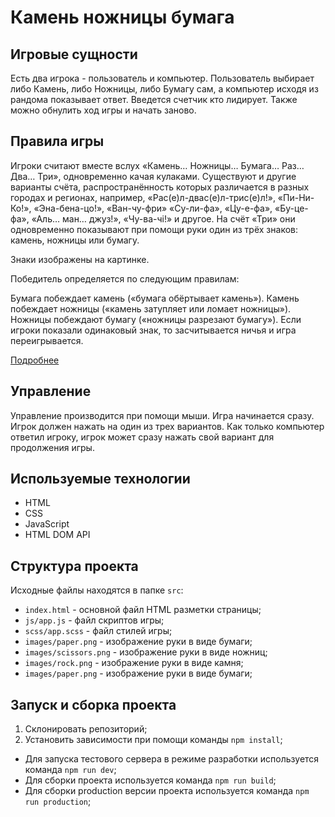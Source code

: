 # Камень ножницы бумага

## Игровые сущности

Есть два игрока - пользователь и компьютер. Пользователь выбирает либо Камень, либо Ножницы, либо Бумагу сам, а компьютер исходя из рандома показывает ответ. Введется счетчик кто лидирует. Также можно обнулить ход игры и начать заново.

## Правила игры

Игроки считают вместе вслух «Камень… Ножницы… Бумага… Раз… Два… Три», одновременно качая кулаками. Существуют и другие варианты счёта, распространённость которых различается в разных городах и регионах, например, «Рас(е)л-двас(е)л-трис(е)л!», «Пи-Ни-Ко!», «Эна-бена-цо!», «Ван-чу-фри» «Су-ли-фа», «Цу-е-фа», «Бу-це-фа», «Аль… ман… джуз!», «Чу-ва-чі!» и другое. На счёт «Три» они одновременно показывают при помощи руки один из трёх знаков: камень, ножницы или бумагу.

Знаки изображены на картинке.

Победитель определяется по следующим правилам:

Бумага побеждает камень («бумага обёртывает камень»).
Камень побеждает ножницы («камень затупляет или ломает ножницы»).
Ножницы побеждают бумагу («ножницы разрезают бумагу»).
Если игроки показали одинаковый знак, то засчитывается ничья и игра переигрывается.


[Подробнее](https://ru.wikipedia.org/wiki/Камень,_ножницы,_бумага)

## Управление

Управление производится при помощи мыши. Игра начинается сразу. Игрок должен нажать на один из трех вариантов. Как только компьютер ответил игроку, игрок может сразу нажать свой вариант для продолжения игры.

## Используемые технологии

* HTML
* CSS
* JavaScript
* HTML DOM API

## Структура проекта

Исходные файлы находятся в папке `src`:
- `index.html` - основной файл HTML разметки страницы;
- `js/app.js` - файл скриптов игры;
- `scss/app.scss` - файл стилей игры;
- `images/paper.png` - изображение руки в виде бумаги;
- `images/scissors.png` - изображение руки в виде ножниц;
- `images/rock.png` - изображение руки в виде камня;
- `images/paper.png` - изображение руки в виде бумаги;

## Запуск и сборка проекта

1. Склонировать репозиторий;
2. Установить зависимости при помощи команды `npm install`;

- Для запуска тестового сервера в режиме разработки используется команда `npm run dev`;
- Для сборки проекта используется команда `npm run build`;
- Для сборки production версии проекта используется команда `npm run production`;
